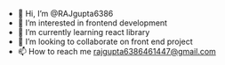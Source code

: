 - 👋 Hi, I’m @RAJgupta6386
- 👀 I’m interested in frontend development
- 🌱 I’m currently learning react library
- 💞️ I’m looking to collaborate on front end project 
- 📫 How to reach me rajgupta6386461447@gmail.com

<!---
RAJgupta6386/RAJgupta6386 is a ✨ special ✨ repository because its `README.md` (this file) appears on your GitHub profile.
You can click the Preview link to take a look at your changes.
--->
